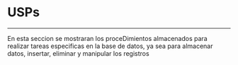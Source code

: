 # USPs
---
En esta seccion se mostraran los proceDimientos almacenados para realizar tareas especificas en la base de datos, ya sea para almacenar datos, insertar, eliminar y manipular los registros
